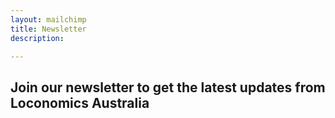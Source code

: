 ```yaml
---
layout: mailchimp
title: Newsletter
description:  

---
```


## Join our newsletter to get the latest updates from Loconomics Australia
